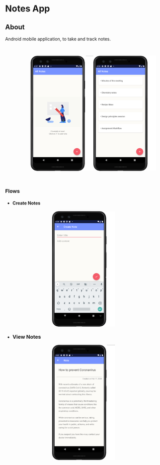 # Notes App

## About
Android mobile application, to take and track notes.

<p style="display: flex;
        width: 100%;
        flex: 1;
        align-items: center;
        align:center;
        spacing: 80px;
        justify-content: center;
        padding: 32px;
" align="center">
<img src="Screenshots/empty-state.png" width="40%"/>
<img src="Screenshots/notes-list.png" width="40%"/>
</p>

### Flows
* #### Create Notes
<p align="center">
<img src="Screenshots/editing-state.png" width="40%" align="center"/>
</p>

* ### View Notes
<p align="center">
<img src="Screenshots/note-detail.png" width="40%"/>
</p>



